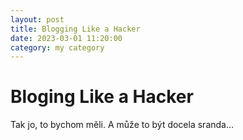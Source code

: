```yaml
---
layout: post
title: Blogging Like a Hacker
date: 2023-03-01 11:20:00
category: my category
---
```


# Bloging Like a Hacker

Tak jo, to bychom měli. A může to být docela sranda...